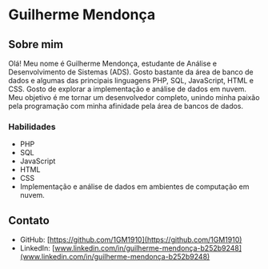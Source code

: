 # Guilherme Mendonça

## Sobre mim
Olá! Meu nome é Guilherme Mendonça, estudante de Análise e Desenvolvimento de Sistemas (ADS). Gosto bastante da  área de banco de dados e algumas das principais linguagens PHP, SQL, JavaScript, HTML e CSS. Gosto de explorar a implementação e análise de dados em nuvem. Meu objetivo é me tornar um desenvolvedor completo, unindo minha paixão pela programação com minha afinidade pela área de bancos de dados.

### Habilidades

- PHP
- SQL
- JavaScript
- HTML
- CSS
- Implementação e análise de dados em ambientes de computação em nuvem.

## Contato

- GitHub: [https://github.com/1GM1910](https://github.com/1GM1910)
- LinkedIn: [www.linkedin.com/in/guilherme-mendonça-b252b9248](www.linkedin.com/in/guilherme-mendonça-b252b9248)
